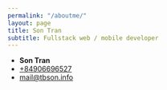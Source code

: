 ```yaml
---
permalink: "/aboutme/"
layout: page
title: Son Tran
subtitle: Fullstack web / mobile developer
---
```


* **Son Tran**
* [+84906696527](tel:+84906696527)
* [mail@tbson.info](mailto:mail@tbson.info)


